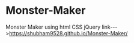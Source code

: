 # Monster-Maker
Monster Maker using html CSS jQuery link--->https://shubham9528.github.io/Monster-Maker/
